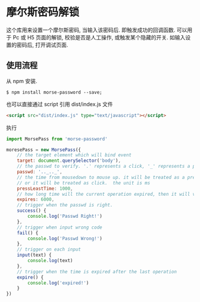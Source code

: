# 摩尔斯密码解锁

这个库用来设置一个摩尔斯密码, 当输入该密码后. 即触发成功的回调函数.
可以用于 Pc 或 H5 页面的解锁, 校验是否是人工操作, 或触发某个隐藏的开关. 
如输入设置的密码后, 打开调试页面. 

## 使用流程

从 npm 安装. 

```
$ npm install morse-password --save;
```

也可以直接通过 script 引用 dist/index.js 文件

```html
<script src="dist/index.js" type="text/javascript"></script>
```

执行

```js
import MorsePass from 'morse-password'

moresePass = new MorsePass({
    // the target element which will bind event
    target: document.querySelector('body'),
    // the passwd to verify. '.' represents a click, '_' represents a press
    passwd: '.._.._',
    // the time from mousedown to mouse up. it will be treated as a press if bigger than this time
    // or it will be treated as click.  the unit is ms
    pressLeastTime: 1000,
    // how long time will the current operation expired, then it will verify again from the first code. the unit is ms
    expires: 6000,
    // trigger when the passwd is right.
    success() {
        console.log('Passwd Right!')
    },
    // trigger when input wrong code
    fail() {
        console.log('Passwd Wrong!')
    },
    // trigger on each input
    input(text) {
        console.log(text)
    },
    // trigger when the time is expired after the last operation
    expire() {
        console.log('expired!')
    }
})
```
